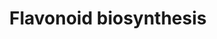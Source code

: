 ---
annotations:
- type: Pathway Ontology
  value: flavonoid biosynthetic pathway
authors:
- Gomez009
- Khanspers
- MaintBot
- MartijnVanIersel
- Egonw
- DeSl
- Eweitz
description: Flavonoids (or bioflavonoids) are a class of plant and fungal secondary
  metabolites.
last-edited: 2021-05-19
organisms:
- Arabidopsis thaliana
redirect_from:
- /index.php/Pathway:WP1538
- /instance/WP1538
schema-jsonld:
- '@context': https://schema.org/
  '@id': https://wikipathways.github.io/pathways/WP1538.html
  '@type': Dataset
  creator:
    '@type': Organization
    name: WikiPathways
  description: Flavonoids (or bioflavonoids) are a class of plant and fungal secondary
    metabolites.
  keywords:
  - ''
  - Que-3-O-Glu-Rha
  - FLS
  - CHI
  - naringenin chalcone
  - PAL3
  - CHS
  - cinnamic acid
  - coumaric acid
  - Kae-3-O-Glu-Rha
  - petunidin
  - Que-3-O-Glu-Rha, 7-OGlu
  - chalcones
  - malvidin
  - quercetin
  - ferulic acid
  - L-phenylalanine
  - dihydroflavonols
  - caffeic acid
  - leucodelphinidin
  - homoeriodictyol chalcone
  - Kae-3-O-Glu
  - flavones
  - feruloyl-CoA
  - Kae-3-O-Glu-Rha, 7-OGlu
  - cinnamoyl-CoA
  - eriodictyol chalcone
  - p-coumaroyl-CoA
  - kaempferol
  - eriodictyol
  - dihydrokaempferol
  - naringenin
  - dihydrotricetin
  - Kae-3-O-diGlu
  - delphinidin
  - Que-3-O-diGlu
  - PAL2
  - caffeoyl-CoA
  - Que-3-O-Glu
  - dihydromyricetin
  - F3H
  - phenylpropanoids
  - myricetin
  - PAL4
  license: CC0
  name: Flavonoid biosynthesis
seo: CreativeWork
title: Flavonoid biosynthesis
wpid: WP1538
---